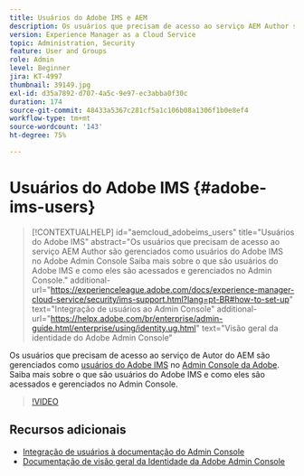 ```yaml
---
title: Usuários do Adobe IMS e AEM
description: Os usuários que precisam de acesso ao serviço AEM Author são gerenciados como usuários do Adobe IMS no Adobe Admin Console Saiba mais sobre o que são usuários do Adobe IMS e como eles são acessados e gerenciados no Admin Console.
version: Experience Manager as a Cloud Service
topic: Administration, Security
feature: User and Groups
role: Admin
level: Beginner
jira: KT-4997
thumbnail: 39149.jpg
exl-id: d35a7892-d707-4a5c-9e97-ec3abba0f30c
duration: 174
source-git-commit: 48433a5367c281cf5a1c106b08a1306f1b0e8ef4
workflow-type: tm+mt
source-wordcount: '143'
ht-degree: 75%

---
```


# Usuários do Adobe IMS {#adobe-ims-users}

>[!CONTEXTUALHELP]
>id="aemcloud_adobeims_users"
>title="Usuários do Adobe IMS"
>abstract="Os usuários que precisam de acesso ao serviço AEM Author são gerenciados como usuários do Adobe IMS no Adobe Admin Console Saiba mais sobre o que são usuários do Adobe IMS e como eles são acessados e gerenciados no Admin Console."
>additional-url="https://experienceleague.adobe.com/docs/experience-manager-cloud-service/security/ims-support.html?lang=pt-BR#how-to-set-up" text="Integração de usuários ao Admin Console"
>additional-url="https://helpx.adobe.com/br/enterprise/admin-guide.html/enterprise/using/identity.ug.html" text="Visão geral da identidade do Adobe Admin Console"

Os usuários que precisam de acesso ao serviço de Autor do AEM são gerenciados como [usuários do Adobe IMS](https://helpx.adobe.com/br/enterprise/using/set-up-identity.html) no [Admin Console da Adobe](https://adminconsole.adobe.com). Saiba mais sobre o que são usuários do Adobe IMS e como eles são acessados e gerenciados no Admin Console.

>[!VIDEO](https://video.tv.adobe.com/v/39149?quality=12&learn=on)

## Recursos adicionais

+ [Integração de usuários à documentação do Admin Console](https://experienceleague.adobe.com/docs/experience-manager-cloud-service/security/ims-support.html?lang=pt-BR#onboarding-users-in-admin-console)
+ [Documentação de visão geral da Identidade da Adobe Admin Console](https://helpx.adobe.com/br/enterprise/using/identity.html)
